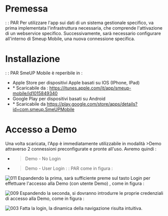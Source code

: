 # Premessa

 :  : PAR
Per utilizzare l'app sui dati di un sistema gestionale specifico, va prima implementata l'infrastruttura necessaria, che comprende l'attivazione di un webservice specifico.
Successivamente, sarà necessario configurare all'interno di Smeup Mobile,  una nuova connessione specifica.


# Installazione
 :  : PAR
SmeUP Mobile è reperibile in  : 

-  Apple Store per dispositivi Apple basati su IOS (IPhone, IPad)
- \* Scaricabile da : https://itunes.apple.com/it/app/smeup-mobile/id1015849340
-  Google Play per dispositivi basati su Android
- \* Scaricabile da https://play.google.com/store/apps/details?id=com.smeup.SmeUPMobile

# Accesso a Demo
Una volta scaricata, l'App è immediatamente utilizzabile in modalità >Demo attraverso 2 connessioni preconfigurate e pronte all'uso.
Avremo quindi   : 
- >Demo - No Login
- >Demo - User Login
 :  : PAR
come in figura  : 


![011](https://doc.smeup.com/immagini/MOBASE_02/011.png)
Espandendo la prima, sarà sufficiente preme sul tasto Login per effettuare l'accesso alla Demo (con utente Demo) , come in figura  : 

![009](https://doc.smeup.com/immagini/MOBASE_02/009.png)
Espandendo la seconda, si dovranno introdurre le proprie credenziali di accesso alla Demo, come in figura  : 

![003](https://doc.smeup.com/immagini/MOBASE_02/003.png)
Fatta la login, la dinamica della navigazione risulta intuitiva.
